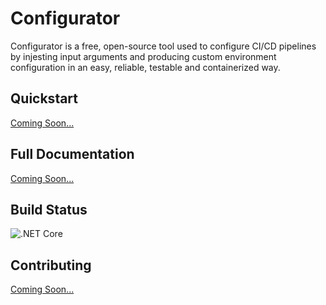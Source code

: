 # Configurator

Configurator is a free, open-source tool used to configure CI/CD pipelines by injesting input arguments and producing custom environment configuration in an easy, reliable, testable and containerized way.

## Quickstart
[Coming Soon...](https://github.com/slomangino123/configurator)

## Full Documentation
[Coming Soon...](https://github.com/slomangino123/configurator)

## Build Status
![.NET Core](https://github.com/slomangino123/configurator/workflows/.NET%20Core/badge.svg?branch=master)
 
## Contributing
[Coming Soon...](https://github.com/slomangino123/configurator)
 
